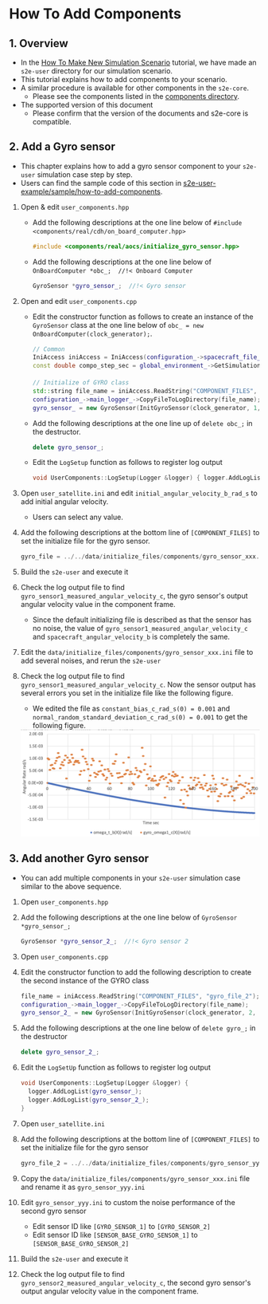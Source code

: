 # How To Add Components

## 1.  Overview

- In the [How To Make New Simulation Scenario](./HowToMakeNewSimulationScenario.md) tutorial, we have made an `s2e-user` directory for our simulation scenario.
- This tutorial explains how to add components to your scenario.
- A similar procedure is available for other components in the `s2e-core`.
  - Please see the components listed in the [components directory](https://github.com/ut-issl/s2e-core/tree/develop/src/components).
- The supported version of this document
  - Please confirm that the version of the documents and s2e-core is compatible.


## 2. Add a Gyro sensor

- This chapter explains how to add a gyro sensor component to your `s2e-user` simulation case step by step.
- Users can find the sample code of this section in [s2e-user-example/sample/how-to-add-components](https://github.com/ut-issl/s2e-user-example/tree/sample/how-to-add-components).

1. Open & edit `user_components.hpp`
   - Add the following descriptions at the one line below of `#include <components/real/cdh/on_board_computer.hpp>`
     ```c++
     #include <components/real/aocs/initialize_gyro_sensor.hpp>
     ```
   - Add the following descriptions at the one line below of `  OnBoardComputer *obc_;  //!< Onboard Computer`
     ```c++
     GyroSensor *gyro_sensor_;  //!< Gyro sensor
     ```

4. Open and edit `user_components.cpp`
   - Edit the constructor function as follows to create an instance of the `GyroSensor` class at the one line below of `obc_ = new OnBoardComputer(clock_generator);`.
     ``` c++
     // Common
     IniAccess iniAccess = IniAccess(configuration_->spacecraft_file_list_[spacecraft_id]);
     const double compo_step_sec = global_environment_->GetSimulationTime().GetComponentStepTime_s();

     // Initialize of GYRO class
     std::string file_name = iniAccess.ReadString("COMPONENT_FILES", "gyro_file");
     configuration_->main_logger_->CopyFileToLogDirectory(file_name);
     gyro_sensor_ = new GyroSensor(InitGyroSensor(clock_generator, 1, file_name, compo_step_sec, dynamics));
     ```

   - Add the following descriptions at the one line up of `delete obc_;` in the destructor.
     ```c++
     delete gyro_sensor_;
     ```

   - Edit the `LogSetup` function as follows to register log output
     ``` c++
     void UserComponents::LogSetup(Logger &logger) { logger.AddLogList(gyro_sensor_); }
     ```

8. Open `user_satellite.ini` and edit `initial_angular_velocity_b_rad_s` to add initial angular velocity.
   - Users can select any value.

9. Add the following descriptions at the bottom line of `[COMPONENT_FILES]` to set the initialize file for the gyro sensor.

   ```c++
   gyro_file = ../../data/initialize_files/components/gyro_sensor_xxx.ini
   ```

10. Build the `s2e-user` and execute it

11. Check the log output file to find `gyro_sensor1_measured_angular_velocity_c`, the gyro sensor's output angular velocity value in the component frame.

    - Since the default initializing file is described as that the sensor has no noise, the value of `gyro_sensor1_measured_angular_velocity_c` and `spacecraft_angular_velocity_b` is completely the same.

12. Edit the `data/initialize_files/components/gyro_sensor_xxx.ini` file to add several noises, and rerun the `s2e-user`

13. Check the log output file to find `gyro_sensor1_measured_angular_velocity_c`. Now the sensor output has several errors you set in the initialize file like the following figure.

    - We edited the file as `constant_bias_c_rad_s(0) = 0.001` and `normal_random_standard_deviation_c_rad_s(0) = 0.001` to get the following figure.

    <img src="./figs/AngularVelocityTrueVsGyro.png" alt="AngularVelocityTrueVsGyro" style="zoom: 67%;" />

## 3. Add another Gyro sensor

- You can add multiple components in your `s2e-user` simulation case similar to the above sequence.

1. Open `user_components.hpp`

2. Add the following descriptions at the one line below of `GyroSensor *gyro_sensor_;`

   ```c++
   GyroSensor *gyro_sensor_2_;  //!< Gyro sensor 2
   ```

3. Open `user_components.cpp`

4. Edit the constructor function to add the following description to create the second instance of the GYRO class

   ``` c++
   file_name = iniAccess.ReadString("COMPONENT_FILES", "gyro_file_2");
   configuration_->main_logger_->CopyFileToLogDirectory(file_name);
   gyro_sensor_2_ = new GyroSensor(InitGyroSensor(clock_generator, 2, file_name, compo_step_sec, dynamics));
   ```

5. Add the following descriptions at the one line below of `delete gyro_;` in the destructor

   ```c++
   delete gyro_sensor_2_;
   ```

6. Edit the `LogSetUp` function as follows to register log output

   ``` c++
   void UserComponents::LogSetup(Logger &logger) {
     logger.AddLogList(gyro_sensor_);
     logger.AddLogList(gyro_sensor_2_);
   }
   ```

7. Open `user_satellite.ini`

8. Add the following descriptions at the bottom line of `[COMPONENT_FILES]` to set the initialize file for the gyro sensor

   ```c++
   gyro_file_2 = ../../data/initialize_files/components/gyro_sensor_yyy.ini
   ```

9. Copy the `data/initialize_files/components/gyro_sensor_xxx.ini` file and rename it as `gyro_sensor_yyy.ini`

10. Edit `gyro_sensor_yyy.ini` to custom the noise performance of the second gyro sensor
    - Edit sensor ID like `[GYRO_SENSOR_1]` to `[GYRO_SENSOR_2]`
    - Edit sensor ID like `[SENSOR_BASE_GYRO_SENSOR_1]` to `[SENSOR_BASE_GYRO_SENSOR_2]`

11. Build the `s2e-user` and execute it

12. Check the log output file to find `gyro_sensor2_measured_angular_velocity_c`, the second gyro sensor's output angular velocity value in the component frame.
